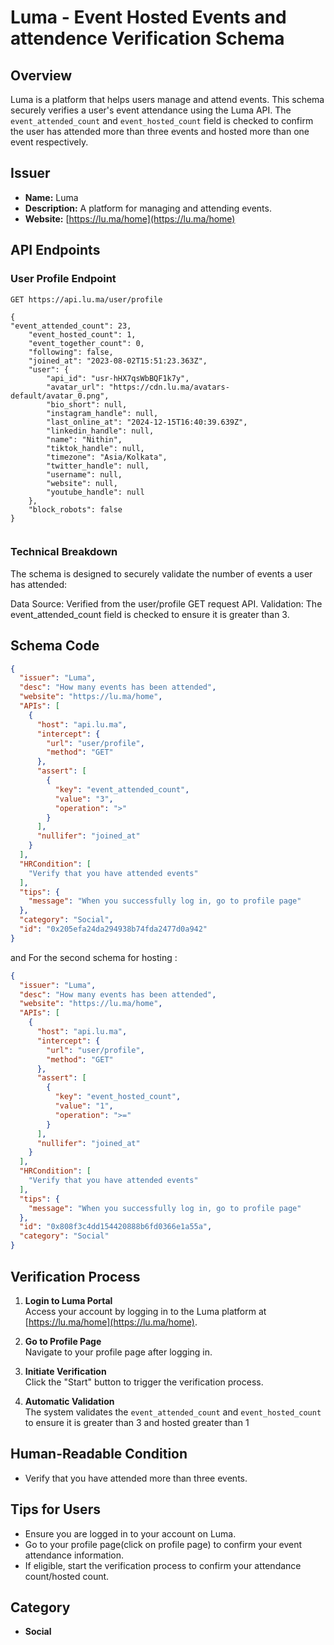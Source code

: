 # Luma - Event Hosted Events and attendence Verification Schema

## Overview

Luma is a platform that helps users manage and attend events. This schema securely verifies a user's event attendance using the Luma API. The `event_attended_count` and `event_hosted_count` field is checked to confirm the user has attended more than three events and hosted more than one event respectively.

## Issuer

- **Name:** Luma  
- **Description:** A platform for managing and attending events.  
- **Website:** [https://lu.ma/home](https://lu.ma/home)  

## API Endpoints

### User Profile Endpoint

```http
GET https://api.lu.ma/user/profile

{
"event_attended_count": 23,
    "event_hosted_count": 1,
    "event_together_count": 0,
    "following": false,
    "joined_at": "2023-08-02T15:51:23.363Z",
    "user": {
        "api_id": "usr-hHX7qsWbBQF1k7y",
        "avatar_url": "https://cdn.lu.ma/avatars-default/avatar_0.png",
        "bio_short": null,
        "instagram_handle": null,
        "last_online_at": "2024-12-15T16:40:39.639Z",
        "linkedin_handle": null,
        "name": "Nithin",
        "tiktok_handle": null,
        "timezone": "Asia/Kolkata",
        "twitter_handle": null,
        "username": null,
        "website": null,
        "youtube_handle": null
    },
    "block_robots": false
}


```
### Technical Breakdown
The schema is designed to securely validate the number of events a user has attended:

Data Source: Verified from the user/profile GET request API.
Validation: The event_attended_count field is checked to ensure it is greater than 3.


## Schema Code

```json
{
  "issuer": "Luma",
  "desc": "How many events has been attended",
  "website": "https://lu.ma/home",
  "APIs": [
    {
      "host": "api.lu.ma",
      "intercept": {
        "url": "user/profile",
        "method": "GET"
      },
      "assert": [
        {
          "key": "event_attended_count",
          "value": "3",
          "operation": ">"
        }
      ],
      "nullifer": "joined_at"
    }
  ],
  "HRCondition": [
    "Verify that you have attended events"
  ],
  "tips": {
    "message": "When you successfully log in, go to profile page"
  },
  "category": "Social",
  "id": "0x205efa24da294938b74fda2477d0a942"
}
```

and For the second schema for hosting : 

``` json
{
  "issuer": "Luma",
  "desc": "How many events has been attended",
  "website": "https://lu.ma/home",
  "APIs": [
    {
      "host": "api.lu.ma",
      "intercept": {
        "url": "user/profile",
        "method": "GET"
      },
      "assert": [
        {
          "key": "event_hosted_count",
          "value": "1",
          "operation": ">="
        }
      ],
      "nullifer": "joined_at"
    }
  ],
  "HRCondition": [
    "Verify that you have attended events"
  ],
  "tips": {
    "message": "When you successfully log in, go to profile page"
  },
  "id": "0x808f3c4dd154420888b6fd0366e1a55a",
  "category": "Social"
}


```
## Verification Process

1. **Login to Luma Portal**  
   Access your account by logging in to the Luma platform at [https://lu.ma/home](https://lu.ma/home).

2. **Go to Profile Page**  
   Navigate to your profile page after logging in.

3. **Initiate Verification**  
   Click the "Start" button to trigger the verification process.

4. **Automatic Validation**  
   The system validates the `event_attended_count` and `event_hosted_count` to ensure it is greater than 3 and hosted greater than 1 

## Human-Readable Condition

- Verify that you have attended more than three events.

## Tips for Users

- Ensure you are logged in to your account on Luma.  
- Go to your profile page(click on profile page) to confirm your event attendance information.  
- If eligible, start the verification process to confirm your attendance count/hosted count.

## Category
- **Social**

